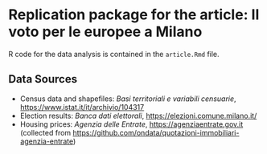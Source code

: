 # Replication package for the article: Il voto per le europee a Milano

R code for the data analysis is contained in the `article.Rmd` file.

## Data Sources

* Census data and shapefiles: *Basi territoriali e variabili censuarie*, https://www.istat.it/it/archivio/104317
* Election results: *Banca dati elettorali*, https://elezioni.comune.milano.it/ 
* Housing prices: *Agenzia delle Entrate*, https://agenziaentrate.gov.it (collected from https://github.com/ondata/quotazioni-immobiliari-agenzia-entrate)
